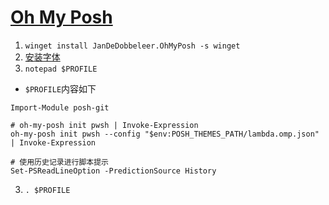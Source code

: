 # [Oh My Posh](https://ohmyposh.dev/docs)

1. `winget install JanDeDobbeleer.OhMyPosh -s winget`
2. [安装字体](https://ohmyposh.dev/docs/installation/fonts)
3. `notepad $PROFILE`

- `$PROFILE`内容如下
```
Import-Module posh-git

# oh-my-posh init pwsh | Invoke-Expression
oh-my-posh init pwsh --config "$env:POSH_THEMES_PATH/lambda.omp.json" | Invoke-Expression

# 使用历史记录进行脚本提示
Set-PSReadLineOption -PredictionSource History
```

3. `. $PROFILE`
